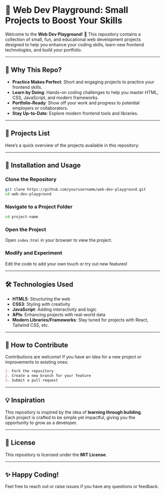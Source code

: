 # 🚀 Web Dev Playground: Small Projects to Boost Your Skills

Welcome to the **Web Dev Playground**! 🎉 This repository contains a collection of small, fun, and educational web development projects designed to help you enhance your coding skills, learn new frontend technologies, and build your portfolio.

---

## 🌟 Why This Repo?

- **Practice Makes Perfect**: Short and engaging projects to practice your frontend skills.  
- **Learn by Doing**: Hands-on coding challenges to help you master HTML, CSS, JavaScript, and modern frameworks.  
- **Portfolio-Ready**: Show off your work and progress to potential employers or collaborators.  
- **Stay Up-to-Date**: Explore modern frontend tools and libraries.  

---

## 📂 Projects List

Here’s a quick overview of the projects available in this repository:

---

## 🔧 Installation and Usage

### Clone the Repository
```bash
git clone https://github.com/yourusername/web-dev-playground.git
cd web-dev-playground
```
### Navigate to a Project Folder
```bash
cd project-name
```

### Open the Project
Open `index.html` in your browser to view the project.

### Modify and Experiment
Edit the code to add your own touch or try out new features!

---

## 🛠️ Technologies Used

- **HTML5**: Structuring the web  
- **CSS3**: Styling with creativity  
- **JavaScript**: Adding interactivity and logic  
- **APIs**: Enhancing projects with real-world data  
- **Modern Libraries/Frameworks**: Stay tuned for projects with React, Tailwind CSS, etc.  

---

## 🌱 How to Contribute

Contributions are welcome! If you have an idea for a new project or improvements to existing ones:

```markdown
1. Fork the repository
2. Create a new branch for your feature
3. Submit a pull request
```
---

## 💡 Inspiration

This repository is inspired by the idea of **learning through building**.  
Each project is crafted to be simple yet impactful, giving you the opportunity to grow as a developer.

---

## 📜 License

This repository is licensed under the **MIT License**.

---

## ✨ Happy Coding!

Feel free to reach out or raise issues if you have any questions or feedback.
